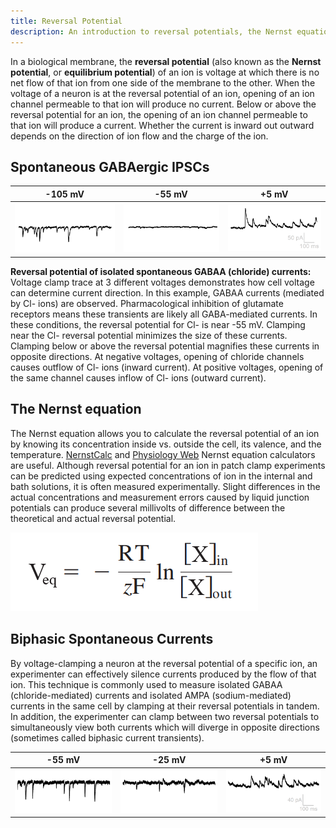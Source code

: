 ```yaml
---
title: Reversal Potential
description: An introduction to reversal potentials, the Nernst equation, and their effect on synaptic currents
---
```


In a biological membrane, the **reversal potential** (also known as the **Nernst potential**, or **equilibrium potential**) of an ion is voltage at which there is no net flow of that ion from one side of the membrane to the other. When the voltage of a neuron is at the reversal potential of an ion, opening of an ion channel permeable to that ion will produce no current. Below or above the reversal potential for an ion, the opening of an ion channel permeable to that ion will produce a current. Whether the current is inward out outward depends on the direction of ion flow and the charge of the ion.

## Spontaneous GABAergic IPSCs

| -105 mV                                      | -55 mV                                        | +5 mV                                         |
| -------------------------------------------- | --------------------------------------------- | --------------------------------------------- |
| <img src="psc-inward.png" class="img-fluid"> | <img src="psc-neutral.png" class="img-fluid"> | <img src="psc-outward.png" class="img-fluid"> |

**Reversal potential of isolated spontaneous GABAA (chloride) currents:** Voltage clamp trace at 3 different voltages demonstrates how cell voltage can determine current direction. In this example, GABAA currents (mediated by Cl- ions) are observed. Pharmacological inhibition of glutamate receptors means these transients are likely all GABA-mediated currents. In these conditions, the reversal potential for Cl- is near -55 mV. Clamping near the Cl- reversal potential minimizes the size of these currents. Clamping below or above the reversal potential magnifies these currents in opposite directions. At negative voltages, opening of chloride channels causes outflow of Cl- ions (inward current). At positive voltages, opening of the same channel causes inflow of Cl- ions (outward current).

## The Nernst equation

The Nernst equation allows you to calculate the reversal potential of an ion by knowing its concentration inside vs. outside the cell, its valence, and the temperature. [NernstCalc](https://swharden.com/software/NernstCalc/) and [Physiology Web](https://www.physiologyweb.com/calculators/nernst_potential_calculator.html) Nernst equation calculators are useful. Although reversal potential for an ion in patch clamp experiments can be predicted using expected concentrations of ion in the internal and bath solutions, it is often measured experimentally. Slight differences in the actual concentrations and measurement errors caused by liquid junction potentials can produce several millivolts of difference between the theoretical and actual reversal potential.

<img src="nernst-equation.png" class="d-block img-fluid mx-auto">

## Biphasic Spontaneous Currents

By voltage-clamping a neuron at the reversal potential of a specific ion, an experimenter can effectively silence currents produced by the flow of that ion. This technique is commonly used to measure isolated GABAA (chloride-mediated) currents and isolated AMPA (sodium-mediated) currents in the same cell by clamping at their reversal potentials in tandem. In addition, the experimenter can clamp between two reversal potentials to simultaneously view both currents which will diverge in opposite directions (sometimes called biphasic current transients).

| -55 mV                                        | -25 mV                                          | +5 mV                                          |
| --------------------------------------------- | ----------------------------------------------- | ---------------------------------------------- |
| <img src="biphasic-in.png" class="img-fluid"> | <img src="biphasic-both.png" class="img-fluid"> | <img src="biphasic-out.png" class="img-fluid"> |
